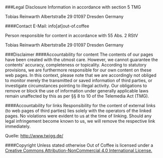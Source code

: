 ###Legal Disclosure
Information in accordance with section 5 TMG

Tobias Reinwarth
Albertstraße 29
01097 Dresden
Germany

####Contact
E-Mail: info[at]out-of.coffee

Person responsible for content in accordance with 55 Abs. 2 RStV

Tobias Reinwarth
Albertstraße 29
01097 Dresden
Germany

###Disclaimer
####Accountability for content
The contents of our pages have been created with the utmost care. However, we cannot guarantee the contents' accuracy, completeness or topicality. According to statutory provisions, we are furthermore responsible for our own content on these web pages. In this context, please note that we are accordingly not obliged to monitor merely the transmitted or saved information of third parties, or investigate circumstances pointing to illegal activity. Our obligations to remove or block the use of information under generally applicable laws remain unaffected by this as per §§ 8 to 10 of the Telemedia Act (TMG).

####Accountability for links
Responsibility for the content of external links (to web pages of third parties) lies solely with the operators of the linked pages. No violations were evident to us at the time of linking. Should any legal infringement become known to us, we will remove the respective link immediately.

Quelle: http://www.twigg.de/

####Copyright
Unless stated otherwise Out of Coffee is licensed under a 
[Creative Commons Attribution-NonCommercial 4.0 International License.](http://creativecommons.org/licenses/by-nc/4.0/)

